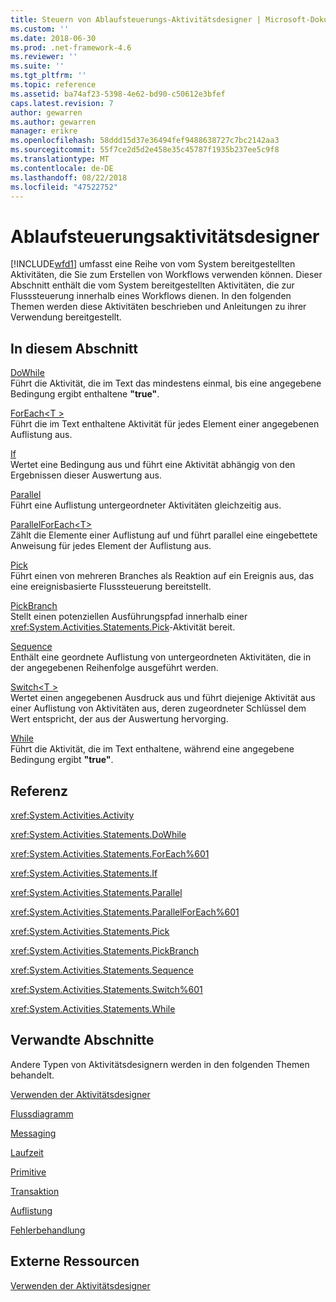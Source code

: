 ```yaml
---
title: Steuern von Ablaufsteuerungs-Aktivitätsdesigner | Microsoft-Dokumentation
ms.custom: ''
ms.date: 2018-06-30
ms.prod: .net-framework-4.6
ms.reviewer: ''
ms.suite: ''
ms.tgt_pltfrm: ''
ms.topic: reference
ms.assetid: ba74af23-5398-4e62-bd90-c50612e3bfef
caps.latest.revision: 7
author: gewarren
ms.author: gewarren
manager: erikre
ms.openlocfilehash: 58ddd15d37e36494fef9488638727c7bc2142aa3
ms.sourcegitcommit: 55f7ce2d5d2e458e35c45787f1935b237ee5c9f8
ms.translationtype: MT
ms.contentlocale: de-DE
ms.lasthandoff: 08/22/2018
ms.locfileid: "47522752"
---
```

# <a name="control-flow-activity-designers"></a>Ablaufsteuerungsaktivitätsdesigner
[!INCLUDE[wfd1](../includes/wfd1-md.md)] umfasst eine Reihe von vom System bereitgestellten Aktivitäten, die Sie zum Erstellen von Workflows verwenden können. Dieser Abschnitt enthält die vom System bereitgestellten Aktivitäten, die zur Flusssteuerung innerhalb eines Workflows dienen. In den folgenden Themen werden diese Aktivitäten beschrieben und Anleitungen zu ihrer Verwendung bereitgestellt.  
  
## <a name="in-this-section"></a>In diesem Abschnitt  
 [DoWhile](../workflow-designer/dowhile-activity-designer.md)  
 Führt die Aktivität, die im Text das mindestens einmal, bis eine angegebene Bedingung ergibt enthaltene **"true"**.  
  
 [ForEach\<T >](http://msdn.microsoft.com/en-us/a680cddd-2760-497a-b27b-c023fcbc6f33)  
 Führt die im Text enthaltene Aktivität für jedes Element einer angegebenen Auflistung aus.  
  
 [If](../workflow-designer/if-activity-designer.md)  
 Wertet eine Bedingung aus und führt eine Aktivität abhängig von den Ergebnissen dieser Auswertung aus.  
  
 [Parallel](../workflow-designer/parallel-activity-designer.md)  
 Führt eine Auflistung untergeordneter Aktivitäten gleichzeitig aus.  
  
 [ParallelForEach\<T>](../workflow-designer/parallelforeach-t-activity-designer.md)  
 Zählt die Elemente einer Auflistung auf und führt parallel eine eingebettete Anweisung für jedes Element der Auflistung aus.  
  
 [Pick](../workflow-designer/pick-activity-designer.md)  
 Führt einen von mehreren Branches als Reaktion auf ein Ereignis aus, das eine ereignisbasierte Flusssteuerung bereitstellt.  
  
 [PickBranch](../workflow-designer/pickbranch-activity-designer.md)  
 Stellt einen potenziellen Ausführungspfad innerhalb einer <xref:System.Activities.Statements.Pick>-Aktivität bereit.  
  
 [Sequence](../workflow-designer/sequence-activity-designer.md)  
 Enthält eine geordnete Auflistung von untergeordneten Aktivitäten, die in der angegebenen Reihenfolge ausgeführt werden.  
  
 [Switch\<T >](http://msdn.microsoft.com/en-us/ce1aa634-c4db-4475-a1c8-a88478a57212)  
 Wertet einen angegebenen Ausdruck aus und führt diejenige Aktivität aus einer Auflistung von Aktivitäten aus, deren zugeordneter Schlüssel dem Wert entspricht, der aus der Auswertung hervorging.  
  
 [While](../workflow-designer/while-activity-designer.md)  
 Führt die Aktivität, die im Text enthaltene, während eine angegebene Bedingung ergibt **"true"**.  
  
## <a name="reference"></a>Referenz  
 <xref:System.Activities.Activity>  
  
 <xref:System.Activities.Statements.DoWhile>  
  
 <xref:System.Activities.Statements.ForEach%601>  
  
 <xref:System.Activities.Statements.If>  
  
 <xref:System.Activities.Statements.Parallel>  
  
 <xref:System.Activities.Statements.ParallelForEach%601>  
  
 <xref:System.Activities.Statements.Pick>  
  
 <xref:System.Activities.Statements.PickBranch>  
  
 <xref:System.Activities.Statements.Sequence>  
  
 <xref:System.Activities.Statements.Switch%601>  
  
 <xref:System.Activities.Statements.While>  
  
## <a name="related-sections"></a>Verwandte Abschnitte  
 Andere Typen von Aktivitätsdesignern werden in den folgenden Themen behandelt.  
  
 [Verwenden der Aktivitätsdesigner](../workflow-designer/using-the-activity-designers.md)  
  
 [Flussdiagramm](../workflow-designer/flowchart-activity-designers.md)  
  
 [Messaging](../workflow-designer/messaging-activity-designers.md)  
  
 [Laufzeit](../workflow-designer/runtime-activity-designers.md)  
  
 [Primitive](../workflow-designer/primitives-activity-designers.md)  
  
 [Transaktion](../workflow-designer/transaction-activity-designers.md)  
  
 [Auflistung](../workflow-designer/collection-activity-designers.md)  
  
 [Fehlerbehandlung](../workflow-designer/error-handling-activity-designers.md)  
  
## <a name="external-resources"></a>Externe Ressourcen  
 [Verwenden der Aktivitätsdesigner](../workflow-designer/using-the-activity-designers.md)